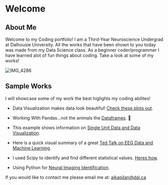 # Welcome

## About Me
Welcome to my Coding portfolio! I am a Third-Year Neuroscience Undergrad at Dalhousie University. All the works that have been shown to you today was made from my Data Science class. As a beginner coder/programmer I have learned alot of fun things about coding. Take a look at some of my works!

![IMG_4286](https://user-images.githubusercontent.com/94637743/142765958-fdb2c399-764d-44ae-b32d-7f7a44bcdfcf.jpg)





## Sample Works

I will showcase some of my work the best higlights my coding abilites!

- Data Visualization makes data look beautiful! [Check these plots out](Data_Visualization.md).  

- Working With Pandas...not the animals the [Dataframes](pandas_dataframes.md). :panda_face:

- This example shows information on [Single Unit Data and Data Visualization](Single_Unit_PSTH_Plots.md).

- Here is a quick visual summary of a great [Ted Talk on EEG Data and Machine Learning](EEG_Mach_TT.md).

- I used Scipy to identify and find different statistical values. [Heres how](One_Tailed_Ttest_EDA.md). 

- Using Python for [Neural Imaging Identification](Neural_Imaging.md). 

If you would like to contact me please email me at:
[ajkapilan@dal.ca](mailto:ajkapilan@dal.ca)
